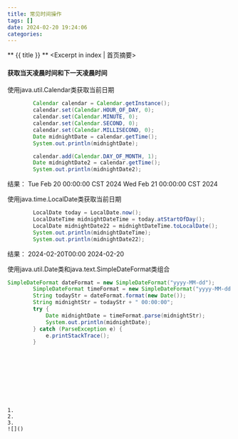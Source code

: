 ```yaml
---
title: 常见时间操作
tags: []
date: 2024-02-20 19:24:06
categories:
---
```

** {{ title }} ** <Excerpt in index | 首页摘要>


<!-- more -->

#### 获取当天凌晨时间和下一天凌晨时间

使用java.util.Calendar类获取当前日期
```java
        Calendar calendar = Calendar.getInstance();
        calendar.set(Calendar.HOUR_OF_DAY, 0);
        calendar.set(Calendar.MINUTE, 0);
        calendar.set(Calendar.SECOND, 0);
        calendar.set(Calendar.MILLISECOND, 0);
        Date midnightDate = calendar.getTime();
        System.out.println(midnightDate);

        calendar.add(Calendar.DAY_OF_MONTH, 1);
        Date midnightDate2 = calendar.getTime();
        System.out.println(midnightDate2);
```
结果：
Tue Feb 20 00:00:00 CST 2024
Wed Feb 21 00:00:00 CST 2024

使用java.time.LocalDate类获取当前日期
```java
        LocalDate today = LocalDate.now();
        LocalDateTime midnightDateTime = today.atStartOfDay();
        LocalDate midnightDate22 = midnightDateTime.toLocalDate();
        System.out.println(midnightDateTime);
        System.out.println(midnightDate22);
```
结果：
2024-02-20T00:00
2024-02-20

使用java.util.Date类和java.text.SimpleDateFormat类组合
```java
SimpleDateFormat dateFormat = new SimpleDateFormat("yyyy-MM-dd");
        SimpleDateFormat timeFormat = new SimpleDateFormat("yyyy-MM-dd HH:mm:ss");
        String todayStr = dateFormat.format(new Date());
        String midnightStr = todayStr + " 00:00:00";
        try {
            Date midnightDate = timeFormat.parse(midnightStr);
            System.out.println(midnightDate);
        } catch (ParseException e) {
            e.printStackTrace();
        }
```
[]()

#### 
```java

```

```java

```
[]()

#### 


```java

```

```java

```
[]()
```




1. 
2. 
3. 
![]()